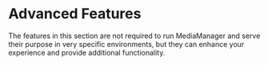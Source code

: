 # Advanced Features

The features in this section are not required to run MediaManager and serve their purpose in very specific environments,
but they can enhance your experience and provide additional functionality.